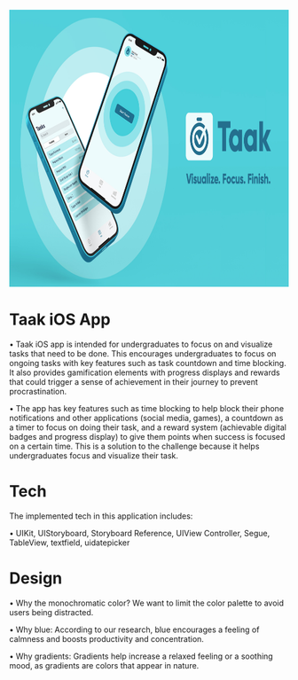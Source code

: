 <p align="center">
  <img height="500" src="/TaakiOSApp.jpeg">
</p>

# Taak iOS App
• Taak iOS app is intended for undergraduates to focus on and visualize tasks that need to be done. This encourages undergraduates to focus on ongoing tasks with key features such as task countdown and time blocking. It also provides gamification elements with progress displays and rewards that could trigger a sense of achievement in their journey to prevent procrastination.

• The app has key features such as time blocking to help block their phone notifications and other applications (social media, games), a countdown as a timer to focus on doing their task, and a reward system (achievable digital badges and progress display) to give them points when success is focused on a certain time. This is a solution to the challenge because it helps undergraduates focus and visualize their task.

# Tech
The implemented tech in this application includes:

• UIKit, UIStoryboard, Storyboard Reference, UIView Controller, Segue, TableView, textfield, uidatepicker

# Design
• Why the monochromatic color? We want to limit the color palette to avoid users being distracted.

• Why blue: According to our research, blue encourages a feeling of calmness and boosts productivity and concentration.

• Why gradients: Gradients help increase a relaxed feeling or a soothing mood, as gradients are colors that appear in nature. 
